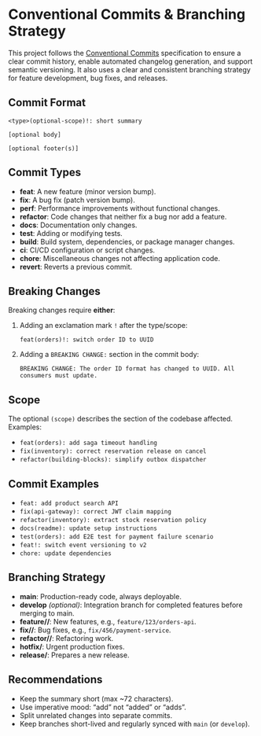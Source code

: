 # Conventional Commits & Branching Strategy

This project follows the [Conventional Commits](https://www.conventionalcommits.org/) specification to ensure a clear commit history, enable automated changelog generation, and support semantic versioning. It also uses a clear and consistent branching strategy for feature development, bug fixes, and releases.

## Commit Format

```
<type>(optional-scope)!: short summary

[optional body]

[optional footer(s)]
```

## Commit Types

* **feat**: A new feature (minor version bump).
* **fix**: A bug fix (patch version bump).
* **perf**: Performance improvements without functional changes.
* **refactor**: Code changes that neither fix a bug nor add a feature.
* **docs**: Documentation only changes.
* **test**: Adding or modifying tests.
* **build**: Build system, dependencies, or package manager changes.
* **ci**: CI/CD configuration or script changes.
* **chore**: Miscellaneous changes not affecting application code.
* **revert**: Reverts a previous commit.

## Breaking Changes

Breaking changes require **either**:

1. Adding an exclamation mark `!` after the type/scope:

   ```
   feat(orders)!: switch order ID to UUID
   ```
2. Adding a `BREAKING CHANGE:` section in the commit body:

   ```
   BREAKING CHANGE: The order ID format has changed to UUID. All consumers must update.
   ```

## Scope

The optional `(scope)` describes the section of the codebase affected.
Examples:

* `feat(orders): add saga timeout handling`
* `fix(inventory): correct reservation release on cancel`
* `refactor(building-blocks): simplify outbox dispatcher`

## Commit Examples

* `feat: add product search API`
* `fix(api-gateway): correct JWT claim mapping`
* `refactor(inventory): extract stock reservation policy`
* `docs(readme): update setup instructions`
* `test(orders): add E2E test for payment failure scenario`
* `feat!: switch event versioning to v2`
* `chore: update dependencies`

## Branching Strategy

* **main**: Production-ready code, always deployable.
* **develop** *(optional)*: Integration branch for completed features before merging to main.
* **feature/<task>/<module>**: New features, e.g., `feature/123/orders-api`.
* **fix/<task>/<module>**: Bug fixes, e.g., `fix/456/payment-service`.
* **refactor/<task>/<module>**: Refactoring work.
* **hotfix/<task>**: Urgent production fixes.
* **release/<version>**: Prepares a new release.

## Recommendations

* Keep the summary short (max \~72 characters).
* Use imperative mood: “add” not “added” or “adds”.
* Split unrelated changes into separate commits.
* Keep branches short-lived and regularly synced with `main` (or `develop`).
